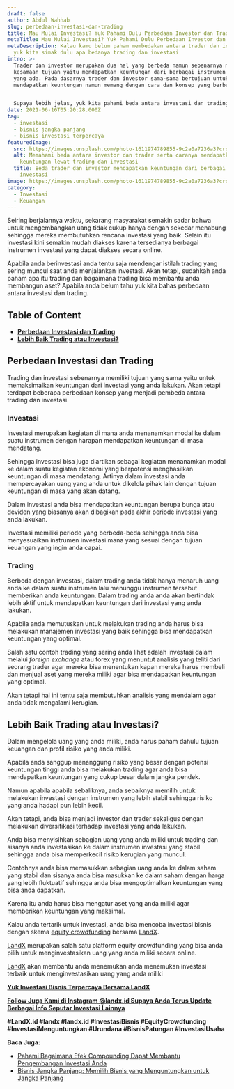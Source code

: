 ```yaml
---
draft: false
author: Abdul Wahhab
slug: perbedaan-investasi-dan-trading
title: Mau Mulai Investasi? Yuk Pahami Dulu Perbedaan Investor dan Trader
metaTitle: Mau Mulai Investasi? Yuk Pahami Dulu Perbedaan Investor dan Trader
metaDescription: Kalau kamu belum paham membedakan antara trader dan investor,
  yuk kita simak dulu apa bedanya trading dan investasi
intro: >-
  Trader dan investor merupakan dua hal yang berbeda namun sebenarnya memiliki
  kesamaan tujuan yaitu mendapatkan keuntungan dari berbagai instrumen investasi
  yang ada. Pada dasarnya trader dan investor sama-sama bertujuan untuk
  mendapatkan keuntungan namun memang dengan cara dan konsep yang berbeda. 


  Supaya lebih jelas, yuk kita pahami beda antara investasi dan trading....
date: 2021-06-16T05:20:28.000Z
tag:
  - investasi
  - bisnis jangka panjang
  - bisnis investasi terpercaya
featuredImage:
  src: https://images.unsplash.com/photo-1611974789855-9c2a0a7236a3?crop=entropy&cs=tinysrgb&fit=max&fm=jpg&ixid=MnwxMTc3M3wwfDF8c2VhcmNofDF8fHRyYWRpbmd8ZW58MHx8fHwxNjM4ODYyMTc5&ixlib=rb-1.2.1&q=80&w=1080
  alt: Memahami beda antara investor dan trader serta caranya mendapatkan
    keuntungan lewat trading dan investasi
  title: Beda trader dan investor mendapatkan keuntungan dari berbagai instrumen
    investasi
image: https://images.unsplash.com/photo-1611974789855-9c2a0a7236a3?crop=entropy&cs=tinysrgb&fit=max&fm=jpg&ixid=MnwxMTc3M3wwfDF8c2VhcmNofDF8fHRyYWRpbmd8ZW58MHx8fHwxNjM4ODYyMTc5&ixlib=rb-1.2.1&q=80&w=1080
category:
  - Investasi
  - Keuangan
---
```



Seiring berjalannya waktu, sekarang masyarakat semakin sadar bahwa untuk mengembangkan uang tidak cukup hanya dengan sekedar menabung sehingga mereka membutuhkan rencana investasi yang baik. Selain itu investasi kini semakin mudah diakses karena tersedianya berbagai instrumen investasi yang dapat diakses secara online.

Apabila anda berinvestasi anda tentu saja mendengar istilah trading yang sering muncul saat anda menjalankan investasi. Akan tetapi, sudahkah anda paham apa itu trading dan bagaimana trading bisa membantu anda membangun aset? Apabila anda belum tahu yuk kita bahas perbedaan antara investasi dan trading.

## Table of Content

* **[Perbedaan Investasi dan Trading](#perbedaan-investasi-dan-trading)**
* **[Lebih Baik Trading atau Investasi?](#lebih-baik-trading-atau-investasi)**

## Perbedaan Investasi dan Trading

Trading dan investasi sebenarnya memiliki tujuan yang sama yaitu untuk memaksimalkan keuntungan dari investasi yang anda lakukan. Akan tetapi terdapat beberapa perbedaan konsep yang menjadi pembeda antara trading dan investasi.

### Investasi 

Investasi merupakan kegiatan di mana anda menanamkan modal ke dalam suatu instrumen dengan harapan mendapatkan keuntungan di masa mendatang.

Sehingga investasi bisa juga diartikan sebagai kegiatan menanamkan modal ke dalam suatu kegiatan ekonomi yang berpotensi menghasilkan keuntungan di masa mendatang. Artinya dalam investasi anda mempercayakan uang yang anda untuk dikelola pihak lain dengan tujuan keuntungan di masa yang akan datang.

Dalam investasi anda bisa mendapatkan keuntungan berupa bunga atau deviden yang biasanya akan dibagikan pada akhir periode investasi yang anda lakukan.

Investasi memiliki periode yang berbeda-beda sehingga anda bisa menyesuaikan instrumen investasi mana yang sesuai dengan tujuan keuangan yang ingin anda capai.

### Trading

Berbeda dengan investasi, dalam trading anda tidak hanya menaruh uang anda ke dalam suatu instrumen lalu menunggu instrumen tersebut memberikan anda keuntungan. Dalam trading anda anda akan bertindak lebih aktif untuk mendapatkan keuntungan dari investasi yang anda lakukan.

Apabila anda memutuskan untuk melakukan trading anda harus bisa melakukan manajemen investasi yang baik sehingga bisa mendapatkan keuntungan yang optimal.

Salah satu contoh trading yang sering anda lihat adalah investasi dalam melalui _foreign exchange_ atau forex yang menuntut analisis yang teliti dari seorang trader agar mereka bisa menentukan kapan mereka harus membeli dan menjual aset yang mereka miliki agar bisa mendapatkan keuntungan yang optimal.

Akan tetapi hal ini tentu saja membutuhkan analisis yang mendalam agar anda tidak mengalami kerugian.

## Lebih Baik Trading atau Investasi?

Dalam mengelola uang yang anda miliki, anda harus paham dahulu tujuan keuangan dan profil risiko yang anda miliki.

Apabila anda sanggup menanggung risiko yang besar dengan potensi keuntungan tinggi anda bisa melakukan trading agar anda bisa mendapatkan keuntungan yang cukup besar dalam jangka pendek.

Namun apabila apabila sebaliknya, anda sebaiknya memilih untuk melakukan investasi dengan instrumen yang lebih stabil sehingga risiko yang anda hadapi pun lebih kecil.

Akan tetapi, anda bisa menjadi investor dan trader sekaligus dengan melakukan diversifikasi terhadap investasi yang anda lakukan.

Anda bisa menyisihkan sebagian uang yang anda miliki untuk trading dan sisanya anda investasikan ke dalam instrumen investasi yang stabil sehingga anda bisa memperkecil risiko kerugian yang muncul.

Contohnya anda bisa memasukkan sebagian uang anda ke dalam saham yang stabil dan sisanya anda bisa masukkan ke dalam saham dengan harga yang lebih fluktuatif sehingga anda bisa mengoptimalkan keuntungan yang bisa anda dapatkan.

Karena itu anda harus bisa mengatur aset yang anda miliki agar memberikan keuntungan yang maksimal.

Kalau anda tertarik untuk investasi, anda bisa mencoba investasi bisnis dengan skema [equity crowdfunding](https://landx.id/) bersama [LandX](https://landx.id/).

[LandX](https://landx.id/) merupakan salah satu platform equity crowdfunding yang bisa anda pilih untuk menginvestasikan uang yang anda miliki secara online.

[LandX](https://landx.id/) akan membantu anda menemukan anda menemukan investasi terbaik untuk menginvestasikan uang yang anda miliki

**[Yuk Investasi Bisnis Terpercaya Bersama LandX](https://landx.id/)**

**[Follow Juga Kami di Instagram @landx.id Supaya Anda Terus Update Berbagai Info Seputar Investasi Lainnya](https://instagram.com/landx.id?utm_medium=copy_link)**

**#LandX.id    #landx         #landx.id    #InvestasiBisnis    #EquityCrowdfunding    #InvestasiMenguntungkan    #Urundana    #BisnisPatungan    #InvestasiUsaha**

**Baca Juga:**

* [Pahami Bagaimana Efek Compounding Dapat Membantu Pengembangan Investasi Anda](https://landx.id/blog/pahami-bagaimana-efek-compounding-dapat-membantu-pengembangan-investasi-anda/)
* [Bisnis Jangka Panjang: Memilih Bisnis yang Menguntungkan untuk Jangka Panjang](https://landx.id/blog/bisnis-menguntungkan-jangka-panjang/)

